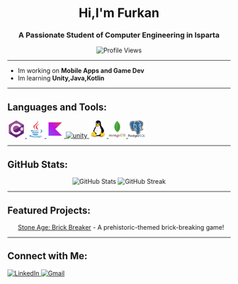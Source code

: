 <h1 align="center">Hi,I'm Furkan</h1>
<h3 align="center">A Passionate Student of Computer Engineering in Isparta</h3>

<p align="center">
  <img src="https://komarev.com/ghpvc/?username=furkansylyc&label=Profile%20Views&color=0e75b6&style=flat" alt="Profile Views" />
</p>

---

-  Im  working on **Mobile Apps and Game Dev**  
-  Im  learning **Unity,Java,Kotlin**  


---

<h2 align="left">Languages and Tools:</h2>
<p align="left"> 
  <a href="https://learn.microsoft.com/en-us/dotnet/csharp/" target="_blank" rel="noreferrer"> 
    <img src="https://raw.githubusercontent.com/devicons/devicon/master/icons/csharp/csharp-original.svg" alt="csharp" width="40" height="40"/> 
  </a> 
  <a href="https://www.java.com" target="_blank" rel="noreferrer"> 
    <img src="https://raw.githubusercontent.com/devicons/devicon/master/icons/java/java-original.svg" alt="java" width="40" height="40"/> 
  </a> 
  <a href="https://kotlinlang.org/" target="_blank" rel="noreferrer"> 
    <img src="https://raw.githubusercontent.com/devicons/devicon/master/icons/kotlin/kotlin-original.svg" alt="kotlin" width="40" height="40"/> 
  </a>
  <a href="https://unity.com/" target="_blank" rel="noreferrer"> 
    <img src="https://www.vectorlogo.zone/logos/unity3d/unity3d-icon.svg" alt="unity" width="40" height="40"/> 
  </a>
  <a href="https://www.linux.org/" target="_blank" rel="noreferrer"> 
    <img src="https://raw.githubusercontent.com/devicons/devicon/master/icons/linux/linux-original.svg" alt="linux" width="40" height="40"/> 
  </a>
  <a href="https://www.mongodb.com/" target="_blank" rel="noreferrer"> 
    <img src="https://raw.githubusercontent.com/devicons/devicon/master/icons/mongodb/mongodb-original-wordmark.svg" alt="mongodb" width="40" height="40"/> 
  </a>
  <a href="https://www.postgresql.org" target="_blank" rel="noreferrer"> 
    <img src="https://raw.githubusercontent.com/devicons/devicon/master/icons/postgresql/postgresql-original-wordmark.svg" alt="postgresql" width="40" height="40"/> 
  </a> 
</p>

---

<h2 align="left"> GitHub Stats:</h2>
<p align="center">
  <img src="https://github-readme-stats.vercel.app/api?username=furkansylyc&show_icons=true&theme=radical" alt="GitHub Stats" />
  <img src="https://github-readme-streak-stats.herokuapp.com/?user=furkansylyc&theme=radical" alt="GitHub Streak" />
</p>

---

<h2 align="left"> Featured Projects:</h2>
<ul
  <li><a href="https://play.google.com/store/apps/details?id=com.RaGame.StoneAge">Stone Age: Brick Breaker</a> - A prehistoric-themed brick-breaking game!</li>
</ul>

---

<h2 align="left"> Connect with Me:</h2>
<p align="left">
  <a href="https://www.linkedin.com/in/furkansylyc/" target="_blank"> 
    <img src="https://www.vectorlogo.zone/logos/linkedin/linkedin-icon.svg" alt="LinkedIn" width="40" height="40"/> 
  </a> 
  <a href="mailto:soyleyicifurkan@gmail.com" target="_blank"> 
    <img src="https://www.vectorlogo.zone/logos/gmail/gmail-icon.svg" alt="Gmail" width="40" height="40"/> 
  </a> 
</p>
